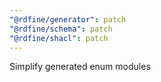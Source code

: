 ```yaml
---
"@rdfine/generator": patch
"@rdfine/schema": patch
"@rdfine/shacl": patch
---
```


Simplify generated enum modules
